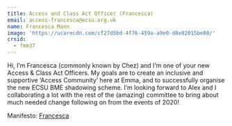 ```yaml
---
title: Access and Class Act Officer (Francesca)
email: access-francesca@ecsu.org.uk
name: Francesca Mann
image: 'https://ucarecdn.com/cf27d5bd-4f76-459a-a9e0-d8e02015be80/'
crsid:
  - fmm37
---
```

Hi, I’m Francesca (commonly known by Chez) and I’m one of your new Access & Class Act Officers. My goals are to create an inclusive and supportive ‘Access Community’ here at Emma, and to successfully organise the new ECSU BME shadowing scheme. I’m looking forward to Alex and I collaborating a lot with the rest of the (amazing) committee to bring about much needed change following on from the events of 2020!

Manifesto: [Francesca](https://drive.google.com/file/d/14ZrYL3kRVZcAsX5FLVWiek733i_ofr2i/view?usp=sharing)